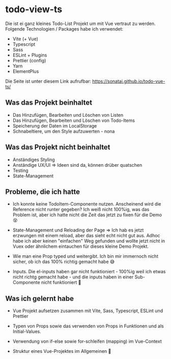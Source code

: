 # todo-view-ts

Die ist ei ganz kleines Todo-List Projekt um mit Vue vertraut zu werden.
Folgende Technologien / Packages habe ich verwendet:

-   Vite (+ Vue)
-   Typescript
-   Sass
-   ESLint + Plugins
-   Prettier (config)
-   Yarn
-   ElementPlus

Die Seite ist unter diesem Link aufrufbar: https://sonatai.github.io/todo-vue-ts/

## Was das Projekt beinhaltet

-   Das Hinzufügen, Bearbeiten und Löschen von Listen
-   Das Hinzufügen, Bearbeiten und Löschen von Todo-Items
-   Speicherung der Daten im LocalStorage
-   Schnabeltiere, um den Style aufzuwerten - nona

## Was das Projekt nicht beinhaltet

-   Anständiges Styling
-   Anständige UX/UI => Ideen sind da, können drüber quatschen
-   Testing
-   State-Management

## Probleme, die ich hatte

-   Ich konnte keine TodoItem-Componente nutzen. Anscheinend wird die Reference nicht runter gegeben? Ich weiß nicht 100%ig, was das Problem ist, aber ich hatte nicht die Zeit das jetzt zu fixen für die Demo 😵

-   State-Management und Reloading der Page => Ich hab es jetzt erzwungen mit einem reload, aber das sieht echt nicht gut aus. Adhoc habe ich aber keinen "einfachen" Weg gefunden und wollte jetzt nicht in Vuex oder ähnlichem eintauchen für dieses kleine Demo Projekt.

-   Wie man eine Prop typed und weitergibt. Ich bin mir immernoch nicht sicher, ob ich das 100% richtig gemacht habe 😅

-   Inputs. Die el-inputs haben gar nicht funktioniert - 100%ig weil ich etwas nicht richtg gemacht habe - und die inputs haben in einer Sub-Componente nicht funktioniert 🤔

## Was ich gelernt habe

-   Vue Projekt aufsetzen zusammen mit Vite, Sass, Typescript, ESLint und Prettier

-   Typen von Props sowie das verwenden von Props in Funktionen und als Initial-Values.

-   Verwendung von if-else sowie for-schleifen (mapping) im Vue-Context

-   Struktur eines Vue-Projektes im Allgemeinen 🤗
